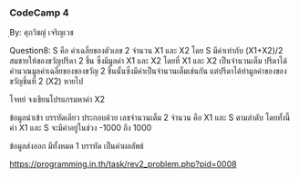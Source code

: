 ### CodeCamp 4 ###
ฺBy: ศุภวิชญ์ เจริญเวช

Question8: 
  S คือ ค่าเฉลี่ยของตัวเลข 2 จำนวน X1 และ X2 โดย S มีค่าเท่ากับ (X1+X2)/2
  สมชายให้ของขวัญปรีดา 2 ชิ้น ซึ่งมีมูลค่า X1 และ X2 โดยที่ X1 และ X2 เป็นจำนวนเต็ม ปรีดาได้คำนวณมูลค่าเฉลี่ยของของขวัญ 2 ชิ้นนั้นซึ่งมีค่าเป็นจำนวนเต็มเช่นกัน แต่ปรีดาได้ทำมูลค่าของของขวัญชิ้นที่ 2 (X2) หายไป

  โจทย์
  จงเขียนโปรแกรมหาค่า X2

  ข้อมูลนำเข้า
  บรรทัดเดียว ประกอบด้วย เลขจำนวนเต็ม 2 จำนวน คือ X1 และ S ตามลำดับ โดยทั้งนี้ค่า X1 และ S จะมีค่าอยู่ในช่วง -1000 ถึง 1000

  ข้อมูลส่งออก
  มีทั้งหมด 1 บรรทัด เป็นค่าผลลัพธ์

  https://programming.in.th/task/rev2_problem.php?pid=0008